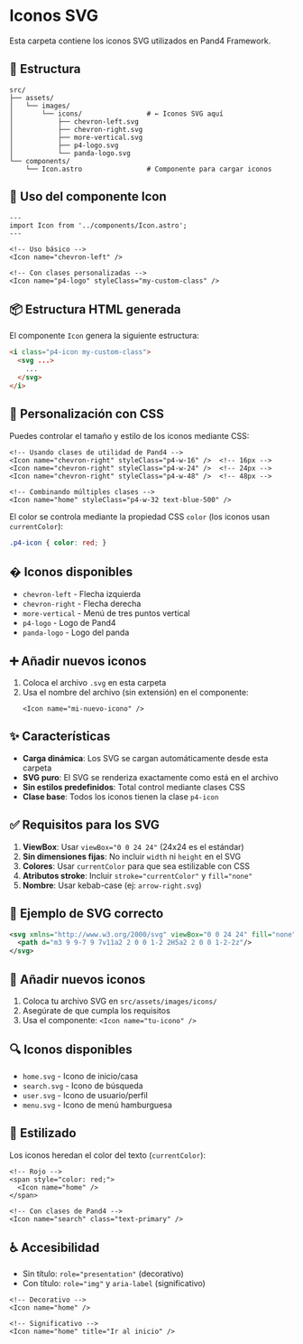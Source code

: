 # Iconos SVG

Esta carpeta contiene los iconos SVG utilizados en Pand4 Framework.

## 📁 Estructura

```
src/
├── assets/
│   └── images/
│       └── icons/                # ← Iconos SVG aquí
│           ├── chevron-left.svg
│           ├── chevron-right.svg
│           ├── more-vertical.svg
│           ├── p4-logo.svg
│           └── panda-logo.svg
└── components/
    └── Icon.astro                # Componente para cargar iconos
```

## 🎨 Uso del componente Icon

```astro
---
import Icon from '../components/Icon.astro';
---

<!-- Uso básico -->
<Icon name="chevron-left" />

<!-- Con clases personalizadas -->
<Icon name="p4-logo" styleClass="my-custom-class" />
```

## 📦 Estructura HTML generada

El componente `Icon` genera la siguiente estructura:

```html
<i class="p4-icon my-custom-class">
  <svg ...>
    ...
  </svg>
</i>
```

## 🎨 Personalización con CSS

Puedes controlar el tamaño y estilo de los iconos mediante CSS:

```astro
<!-- Usando clases de utilidad de Pand4 -->
<Icon name="chevron-right" styleClass="p4-w-16" />  <!-- 16px -->
<Icon name="chevron-right" styleClass="p4-w-24" />  <!-- 24px -->
<Icon name="chevron-right" styleClass="p4-w-48" />  <!-- 48px -->

<!-- Combinando múltiples clases -->
<Icon name="home" styleClass="p4-w-32 text-blue-500" />
```

El color se controla mediante la propiedad CSS `color` (los iconos usan `currentColor`):

```css
.p4-icon { color: red; }
```

## � Iconos disponibles

- `chevron-left` - Flecha izquierda
- `chevron-right` - Flecha derecha
- `more-vertical` - Menú de tres puntos vertical
- `p4-logo` - Logo de Pand4
- `panda-logo` - Logo del panda

## ➕ Añadir nuevos iconos

1. Coloca el archivo `.svg` en esta carpeta
2. Usa el nombre del archivo (sin extensión) en el componente:
   ```astro
   <Icon name="mi-nuevo-icono" />
   ```

## ✨ Características

- **Carga dinámica**: Los SVG se cargan automáticamente desde esta carpeta
- **SVG puro**: El SVG se renderiza exactamente como está en el archivo
- **Sin estilos predefinidos**: Total control mediante clases CSS
- **Clase base**: Todos los iconos tienen la clase `p4-icon`

## ✅ Requisitos para los SVG

1. **ViewBox**: Usar `viewBox="0 0 24 24"` (24x24 es el estándar)
2. **Sin dimensiones fijas**: No incluir `width` ni `height` en el SVG
3. **Colores**: Usar `currentColor` para que sea estilizable con CSS
4. **Atributos stroke**: Incluir `stroke="currentColor"` y `fill="none"`
5. **Nombre**: Usar kebab-case (ej: `arrow-right.svg`)

## 📝 Ejemplo de SVG correcto

```xml
<svg xmlns="http://www.w3.org/2000/svg" viewBox="0 0 24 24" fill="none" stroke="currentColor" stroke-width="2" stroke-linecap="round" stroke-linejoin="round">
  <path d="m3 9 9-7 9 7v11a2 2 0 0 1-2 2H5a2 2 0 0 1-2-2z"/>
</svg>
```

## 🎯 Añadir nuevos iconos

1. Coloca tu archivo SVG en `src/assets/images/icons/`
2. Asegúrate de que cumpla los requisitos
3. Usa el componente: `<Icon name="tu-icono" />`

## 🔍 Iconos disponibles

- `home.svg` - Icono de inicio/casa
- `search.svg` - Icono de búsqueda
- `user.svg` - Icono de usuario/perfil
- `menu.svg` - Icono de menú hamburguesa

## 🎨 Estilizado

Los iconos heredan el color del texto (`currentColor`):

```astro
<!-- Rojo -->
<span style="color: red;">
  <Icon name="home" />
</span>

<!-- Con clases de Pand4 -->
<Icon name="search" class="text-primary" />
```

## ♿ Accesibilidad

- Sin título: `role="presentation"` (decorativo)
- Con título: `role="img"` y `aria-label` (significativo)

```astro
<!-- Decorativo -->
<Icon name="home" />

<!-- Significativo -->
<Icon name="home" title="Ir al inicio" />
```
